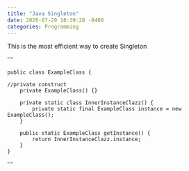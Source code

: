 ```yaml
---
title: "Java Singleton"
date: 2020-07-29 18:39:28 -0400
categories: Programming
---
```

This is the most efficient way to create Singleton

'''

    public class ExampleClass {
    
    //private construct
        private ExampleClass() {}

        private static class InnerInstanceClazz() {
            private static final ExampleClass instance = new ExampleClass();
        }

        public static ExampleClass getInstance() {
            return InnerInstanceClazz.instance;
        }
    }
'''


